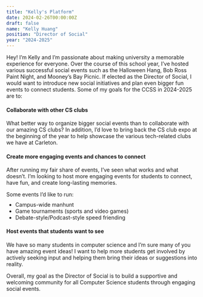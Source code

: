 ```yaml
---
title: "Kelly's Platform"
date: 2024-02-26T00:00:00Z
draft: false
name: "Kelly Huang"
position: "Director of Social"
year: "2024-2025"
---
```


Hey! I’m Kelly and I’m passionate about making university a memorable experience for everyone. Over the course of this school year, I’ve hosted various successful social events such as the Halloween Hang, Bob Ross Paint Night, and Mooney’s Bay Picnic. If elected as the Director of Social, I would want to introduce new social initiatives and plan even bigger fun events to connect students. Some of my goals for the CCSS in 2024-2025 are to:

#### Collaborate with other CS clubs

What better way to organize bigger social events than to collaborate with our amazing CS clubs? In addition, I’d love to bring back the CS club expo at the beginning of the year to help showcase the various tech-related clubs we have at Carleton. 

#### Create more engaging events and chances to connect 

After running my fair share of events, I’ve seen what works and what doesn’t. I’m looking to host more engaging events for students to connect, have fun, and create long-lasting memories.

<div style="margin-bottom: -0.3rem">Some events I’d like to run:</div>
<ul>
<li>Campus-wide manhunt</li>
<li>Game tournaments (sports and video games)</li>
<li>Debate-style/Podcast-style speed friending</li>
</ul>

#### Host events that students want to see

We have so many students in computer science and I’m sure many of you have amazing event ideas! I want to help more students get involved by actively seeking input and helping them bring their ideas or suggestions into reality. 

Overall, my goal as the Director of Social is to build a supportive and welcoming community for all Computer Science students through engaging social events. 